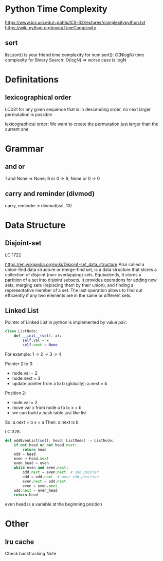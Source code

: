 # Python Time Complexity
https://www.ics.uci.edu/~pattis/ICS-33/lectures/complexitypython.txt
https://wiki.python.org/moin/TimeComplexity

## sort
list.sort() is your friend
time complexity for num.sort(): O(NlogN)
time complexity for Binary Search: O(logN)
  => worse case is logN


# Definitations
## lexicographical order
LC031
for any given sequence that is in descending order, no next larger permutation is possible

lexicographical order: We want to create the permutation just larger than the current one


# Grammar
## and or
1 and None => None; 9 or 0 => 9; None or 0 => 0

## carry and reminder (divmod)
carry, reminder = divmod(val, 10)


# Data Structure
## Disjoint-set
LC 1722

https://en.wikipedia.org/wiki/Disjoint-set_data_structure
Also called a union–find data structure or merge–find set, is a data structure that stores a collection of disjoint (non-overlapping) sets. 
Equivalently, it stores a partition of a set into disjoint subsets. 
It provides operations for adding new sets, merging sets (replacing them by their union), and finding a representative member of a set. 
The last operation allows to find out efficiently if any two elements are in the same or different sets.

## Linked List

Pointer of Linked List in python is implemented by value pair:

```py
class ListNode:
    def __init__(self, x):
        self.val = x
        self.next = None
```

For example:
  1 -> 2 -> 3 -> 4

Pointer 2 to 3: 
  - node.val = 2
  - node.next = 3
- update pointer from a to b (globally):
  a.next = b

Position 2:
  - node.val = 2
- move var x from node a to b:
  x = b
- we can build a hash table just like list

So:
  a.next = b
  x = a
Then: x.next is b

LC 328:
```py
def oddEvenList(self, head: ListNode) -> ListNode:
    if not head or not head.next:
        return head
    odd = head
    even = head.next
    even_head = even
    while even and even.next:
        odd.next = even.next  # odd pointer
        odd = odd.next  # move odd position
        even.next = odd.next
        even = even.next
    odd.next = even_head
    return head
```
even head is a variable at the beginning position


# Other
## lru cache
Check backtracking Note

